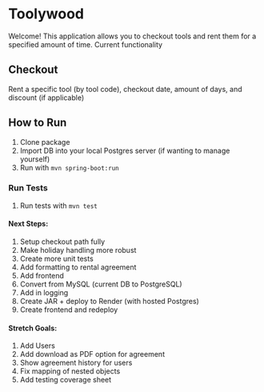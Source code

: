 # Toolywood

Welcome! This application allows you to checkout tools and rent them for a specified amount of time. Current functionality

## Checkout
Rent a specific tool (by tool code), checkout date, amount of days, and discount (if applicable)




## How to Run
1) Clone package
2) Import DB into your local Postgres server (if wanting to manage yourself)
3) Run with `mvn spring-boot:run`

### Run Tests
1) Run tests with `mvn test`


#### Next Steps:
1) Setup checkout path fully
2) Make holiday handling more robust
3) Create more unit tests
4) Add formatting to rental agreement
5) Add frontend
6) Convert from MySQL (current DB to PostgreSQL)
7) Add in logging
8) Create JAR + deploy to Render (with hosted Postgres)
9) Create frontend and redeploy

#### Stretch Goals:
1) Add Users
2) Add download as PDF option for agreement
3) Show agreement history for users
4) Fix mapping of nested objects
5) Add testing coverage sheet

